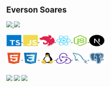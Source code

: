 ## Everson Soares

 <div>
  <a href="https://github.com/Eversonv4">
  <img height="180em" src="https://github-readme-stats.vercel.app/api?username=Eversonv4&show_icons=true&theme=dark&include_all_commits=true&count_private=true"/>
  <img height="180em" src="https://github-readme-stats.vercel.app/api/top-langs/?username=Eversonv4&layout=compact&langs_count=7&theme=dark"/>
</div>

<div style="display: inline_block"><br>
 <img align="center" alt="Everson-Ts" height="30" width="40" src="https://raw.githubusercontent.com/devicons/devicon/master/icons/typescript/typescript-plain.svg">
  <img align="center" alt="Everson-Js" height="30" width="40" src="https://raw.githubusercontent.com/devicons/devicon/master/icons/javascript/javascript-plain.svg">
  <img align="center" alt="Everson-Linux" height="30" width="40" src="https://raw.githubusercontent.com/devicons/devicon/master/icons/nestjs/nestjs-plain.svg">
  <img align="center" alt="Everson-React" height="30" width="40" src="https://raw.githubusercontent.com/devicons/devicon/master/icons/react/react-original.svg">
  <img align="center" alt="Everson-React" height="30" width="40" src="https://raw.githubusercontent.com/devicons/devicon/master/icons/nodejs/nodejs-original.svg">
  <img align="center" alt="Everson-React" height="30" width="40" src="https://raw.githubusercontent.com/devicons/devicon/master/icons/nextjs/nextjs-original.svg">
</div>
 
<div style="display: inline_block"><br>
  <img align="center" alt="Everson-HTML" height="30" width="40" src="https://raw.githubusercontent.com/devicons/devicon/master/icons/html5/html5-original.svg">
  <img align="center" alt="Everson-CSS" height="30" width="40" src="https://raw.githubusercontent.com/devicons/devicon/master/icons/css3/css3-original.svg">
  <img align="center" alt="Everson-Linux" height="30" width="40" src="https://raw.githubusercontent.com/devicons/devicon/master/icons/linux/linux-original.svg">
  <img align="center" alt="Everson-Linux" height="30" width="40" src="https://raw.githubusercontent.com/devicons/devicon/master/icons/redux/redux-original.svg">
  <img align="center" alt="Everson-Linux" height="30" width="40" src="https://raw.githubusercontent.com/devicons/devicon/master/icons/mysql/mysql-original.svg">
  <img align="center" alt="Everson-Linux" height="30" width="40" src="https://raw.githubusercontent.com/devicons/devicon/master/icons/postgresql/postgresql-plain.svg">
</div>
  
  ##
 
<div> 
  <a href="https://www.instagram.com/4eversoon/" target="_blank"><img src="https://img.shields.io/badge/-Instagram-%23E4405F?style=for-the-badge&logo=instagram&logoColor=white" target="_blank"></a>
  <a href = "mailto:eversonv4@gmail.com"><img src="https://img.shields.io/badge/-Gmail-%23333?style=for-the-badge&logo=gmail&logoColor=white" target="_blank"></a>
  <a href="https://www.linkedin.com/in/everson-vinicius/" target="_blank"><img src="https://img.shields.io/badge/-LinkedIn-%230077B5?style=for-the-badge&logo=linkedin&logoColor=white" target="_blank"></a> 
 
</div>
 
